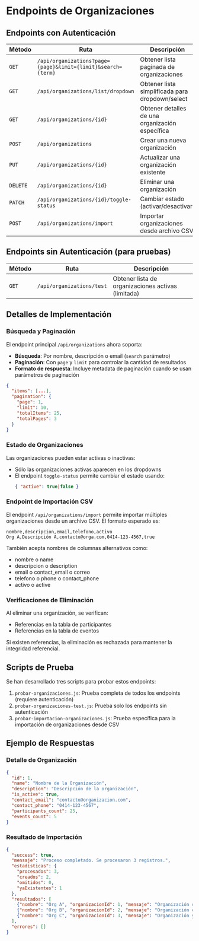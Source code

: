 # Endpoints de Organizaciones

## Endpoints con Autenticación

| Método | Ruta | Descripción | Permisos |
|--------|------|-------------|----------|
| `GET` | `/api/organizations?page={page}&limit={limit}&search={term}` | Obtener lista paginada de organizaciones | Autenticado |
| `GET` | `/api/organizations/list/dropdown` | Obtener lista simplificada para dropdown/select | Autenticado |
| `GET` | `/api/organizations/{id}` | Obtener detalles de una organización específica | Autenticado |
| `POST` | `/api/organizations` | Crear una nueva organización | Admin |
| `PUT` | `/api/organizations/{id}` | Actualizar una organización existente | Admin |
| `DELETE` | `/api/organizations/{id}` | Eliminar una organización | Admin |
| `PATCH` | `/api/organizations/{id}/toggle-status` | Cambiar estado (activar/desactivar) | Admin |
| `POST` | `/api/organizations/import` | Importar organizaciones desde archivo CSV | Admin |

## Endpoints sin Autenticación (para pruebas)

| Método | Ruta | Descripción |
|--------|------|-------------|
| `GET` | `/api/organizations/test` | Obtener lista de organizaciones activas (limitada) |

## Detalles de Implementación

### Búsqueda y Paginación

El endpoint principal `/api/organizations` ahora soporta:

- **Búsqueda**: Por nombre, descripción o email (`search` parámetro)
- **Paginación**: Con `page` y `limit` para controlar la cantidad de resultados
- **Formato de respuesta**: Incluye metadata de paginación cuando se usan parámetros de paginación

```json
{
  "items": [...],
  "pagination": {
    "page": 1,
    "limit": 10,
    "totalItems": 25,
    "totalPages": 3
  }
}
```

### Estado de Organizaciones

Las organizaciones pueden estar activas o inactivas:

- Sólo las organizaciones activas aparecen en los dropdowns
- El endpoint `toggle-status` permite cambiar el estado usando:
  ```json
  { "active": true|false }
  ```

### Endpoint de Importación CSV

El endpoint `/api/organizations/import` permite importar múltiples organizaciones desde un archivo CSV. El formato esperado es:

```csv
nombre,descripcion,email,telefono,activo
Org A,Descripción A,contacto@orga.com,0414-123-4567,true
```

También acepta nombres de columnas alternativos como:
- nombre o name
- descripcion o description
- email o contact_email o correo
- telefono o phone o contact_phone
- activo o active

### Verificaciones de Eliminación

Al eliminar una organización, se verifican:
- Referencias en la tabla de participantes
- Referencias en la tabla de eventos

Si existen referencias, la eliminación es rechazada para mantener la integridad referencial.

## Scripts de Prueba

Se han desarrollado tres scripts para probar estos endpoints:

1. `probar-organizaciones.js`: Prueba completa de todos los endpoints (requiere autenticación)
2. `probar-organizaciones-test.js`: Prueba solo los endpoints sin autenticación
3. `probar-importacion-organizaciones.js`: Prueba específica para la importación de organizaciones desde CSV

## Ejemplo de Respuestas

### Detalle de Organización

```json
{
  "id": 1,
  "name": "Nombre de la Organización",
  "description": "Descripción de la organización",
  "is_active": true,
  "contact_email": "contacto@organizacion.com",
  "contact_phone": "0414-123-4567",
  "participants_count": 25,
  "events_count": 5
}
```

### Resultado de Importación

```json
{
  "success": true,
  "mensaje": "Proceso completado. Se procesaron 3 registros.",
  "estadisticas": {
    "procesados": 3,
    "creados": 2,
    "omitidos": 0,
    "yaExistentes": 1
  },
  "resultados": [
    {"nombre": "Org A", "organizacionId": 1, "mensaje": "Organización creada exitosamente", "linea": 1},
    {"nombre": "Org B", "organizacionId": 2, "mensaje": "Organización creada exitosamente", "linea": 2},
    {"nombre": "Org C", "organizacionId": 3, "mensaje": "Organización ya registrada", "linea": 3}
  ],
  "errores": []
}
``` 